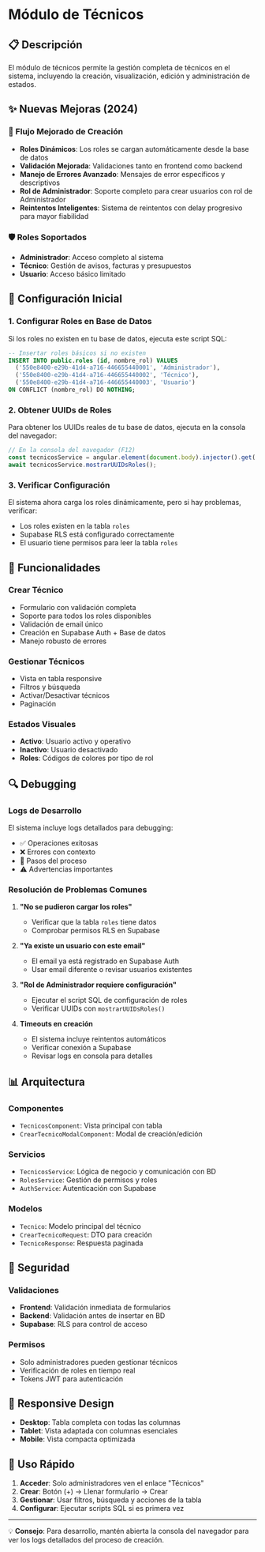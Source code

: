 # Módulo de Técnicos

## 📋 Descripción

El módulo de técnicos permite la gestión completa de técnicos en el sistema, incluyendo la creación, visualización, edición y administración de estados.

## ✨ Nuevas Mejoras (2024)

### 🔧 Flujo Mejorado de Creación
- **Roles Dinámicos**: Los roles se cargan automáticamente desde la base de datos
- **Validación Mejorada**: Validaciones tanto en frontend como backend
- **Manejo de Errores Avanzado**: Mensajes de error específicos y descriptivos
- **Rol de Administrador**: Soporte completo para crear usuarios con rol de Administrador
- **Reintentos Inteligentes**: Sistema de reintentos con delay progresivo para mayor fiabilidad

### 🛡️ Roles Soportados
- **Administrador**: Acceso completo al sistema
- **Técnico**: Gestión de avisos, facturas y presupuestos
- **Usuario**: Acceso básico limitado

## 🚀 Configuración Inicial

### 1. Configurar Roles en Base de Datos

Si los roles no existen en tu base de datos, ejecuta este script SQL:

```sql
-- Insertar roles básicos si no existen
INSERT INTO public.roles (id, nombre_rol) VALUES 
  ('550e8400-e29b-41d4-a716-446655440001', 'Administrador'),
  ('550e8400-e29b-41d4-a716-446655440002', 'Técnico'),
  ('550e8400-e29b-41d4-a716-446655440003', 'Usuario')
ON CONFLICT (nombre_rol) DO NOTHING;
```

### 2. Obtener UUIDs de Roles

Para obtener los UUIDs reales de tu base de datos, ejecuta en la consola del navegador:

```javascript
// En la consola del navegador (F12)
const tecnicosService = angular.element(document.body).injector().get('TecnicosService');
await tecnicosService.mostrarUUIDsRoles();
```

### 3. Verificar Configuración

El sistema ahora carga los roles dinámicamente, pero si hay problemas, verificar:
- Los roles existen en la tabla `roles`
- Supabase RLS está configurado correctamente
- El usuario tiene permisos para leer la tabla `roles`

## 🎯 Funcionalidades

### Crear Técnico
- Formulario con validación completa
- Soporte para todos los roles disponibles
- Validación de email único
- Creación en Supabase Auth + Base de datos
- Manejo robusto de errores

### Gestionar Técnicos
- Vista en tabla responsive
- Filtros y búsqueda
- Activar/Desactivar técnicos
- Paginación

### Estados Visuales
- **Activo**: Usuario activo y operativo
- **Inactivo**: Usuario desactivado
- **Roles**: Códigos de colores por tipo de rol

## 🔍 Debugging

### Logs de Desarrollo
El sistema incluye logs detallados para debugging:
- ✅ Operaciones exitosas
- ❌ Errores con contexto
- 🔧 Pasos del proceso
- ⚠️ Advertencias importantes

### Resolución de Problemas Comunes

1. **"No se pudieron cargar los roles"**
   - Verificar que la tabla `roles` tiene datos
   - Comprobar permisos RLS en Supabase

2. **"Ya existe un usuario con este email"**
   - El email ya está registrado en Supabase Auth
   - Usar email diferente o revisar usuarios existentes

3. **"Rol de Administrador requiere configuración"**
   - Ejecutar el script SQL de configuración de roles
   - Verificar UUIDs con `mostrarUUIDsRoles()`

4. **Timeouts en creación**
   - El sistema incluye reintentos automáticos
   - Verificar conexión a Supabase
   - Revisar logs en consola para detalles

## 📊 Arquitectura

### Componentes
- `TecnicosComponent`: Vista principal con tabla
- `CrearTecnicoModalComponent`: Modal de creación/edición

### Servicios
- `TecnicosService`: Lógica de negocio y comunicación con BD
- `RolesService`: Gestión de permisos y roles
- `AuthService`: Autenticación con Supabase

### Modelos
- `Tecnico`: Modelo principal del técnico
- `CrearTecnicoRequest`: DTO para creación
- `TecnicoResponse`: Respuesta paginada

## 🔐 Seguridad

### Validaciones
- **Frontend**: Validación inmediata de formularios
- **Backend**: Validación antes de insertar en BD
- **Supabase**: RLS para control de acceso

### Permisos
- Solo administradores pueden gestionar técnicos
- Verificación de roles en tiempo real
- Tokens JWT para autenticación

## 📱 Responsive Design

- **Desktop**: Tabla completa con todas las columnas
- **Tablet**: Vista adaptada con columnas esenciales  
- **Mobile**: Vista compacta optimizada

## 🚀 Uso Rápido

1. **Acceder**: Solo administradores ven el enlace "Técnicos"
2. **Crear**: Botón (+) → Llenar formulario → Crear
3. **Gestionar**: Usar filtros, búsqueda y acciones de la tabla
4. **Configurar**: Ejecutar scripts SQL si es primera vez

---

💡 **Consejo**: Para desarrollo, mantén abierta la consola del navegador para ver los logs detallados del proceso de creación. 